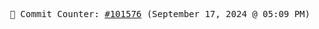 <p align="center">
    <samp>
        📮 Commit Counter: <a href="https://github.com/Javascript-void0/Javascript-void0/commits/main">#101576</a> (September 17, 2024 @ 05:09 PM)
    </samp>
</p>